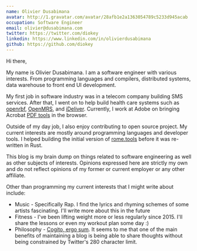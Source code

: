 ```yaml
---
name: Olivier Dusabimana
avatar: http://1.gravatar.com/avatar/28afb1e2a1363054789c5233d945acab
occupation: Software Engineer
email: olivier@dusabimana.com
twitter: https://twitter.com/diokey
linkedin: https://www.linkedin.com/in/olivierdusabimana
github: https://github.com/diokey
---
```

Hi there,

My name is Olivier Dusabimana. I am a software engineer with various interests.
From programming languages and compilers, distributed systems, data warehouse to front end UI development.

My first job in software industry was in a telecom company building SMS services.
After that, I went on to help build health care systems such as [openrbf](http://www.openrbf.org/),
[OpenMRS](https://openmrs.org/), and [iDeliver](https://www.vecnacares.org/ideliver).
Currently, I work at Adobe on bringing Acrobat [PDF tools](https://www.adobe.com/acrobat/online.html) in the browser.

Outside of my day job, I also enjoy contributing to open source project.
My current interests are mostly around programming languages and developer tools. I helped
building the initial version of [rome.tools](https://rome.tools/) before it was re-written in Rust.

This blog is my brain dump on things related to software engineering as well as
other subjects of interests. Opinions expressed here are strictly my own and do not reflect opinions of
my former or current employer or any other affiliate.

Other than programming my current interests that I might write about include:
* Music - Specifically Rap. I find the lyrics and rhyming schemes of some artists
fascinating. I'll write more about this in the future
* Fitness - I've been lifting weight more or less regularly since 2015. I'll share
the lessons or even my workout plan some day :)
* Philosophy - [Cogito, ergo sum](https://en.wikipedia.org/wiki/Cogito,_ergo_sum).
It seems to me that one of the main benefits of maintaining a blog is being able to
share thoughts without being constrained by Twitter's 280 character limit.
